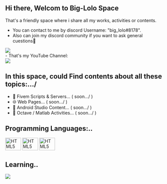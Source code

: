 ## Hi there, Welcom to Big-Lolo Space
That's a friendly space where i share all my works, activities or contents.
- You can contact to me by discord Username: "big_lolo#8178".
- Also can join my discord community if you want to ask general cuestions🙂 
<div>
<a href="https://discord.gg/gDxnkYBMsw" target="_blank"><img src="https://img.shields.io/badge/Discord-7289DA?style=for-the-badge&logo=discord&logoColor=white" target="_blank"></a> 
</div>
- That's my YouTube Channel: 
<div>
<a href="https://www.youtube.com/channel/UCzaRLs274I5YS64Euf5PPvA" target="_blank"><img src="https://img.shields.io/badge/YouTube-FF0000?style=for-the-badge&logo=youtube&logoColor=white" target="_blank"></a> 
</div>

## In this space, could Find contents about all these topics:.../
- 🐌 Fivem Scripts & Servers... ( soon.../ )
- 🌐 Web Pages... ( soon.../ )
- 🔽 Android Studio Content... ( soon.../ )
- 🧮 Octave / Matlab Activities... ( soon.../ )

## Programming Languages:..
<div>
  <img aling="center" alt="HTML5" height="40" width="50" src="https://cdn.jsdelivr.net/gh/devicons/devicon/icons/html5/html5-original.svg" />
  <img aling="center" alt="HTML5" height="40" width="50" src="https://cdn.jsdelivr.net/gh/devicons/devicon/icons/css3/css3-original.svg" />
  <img aling="center" alt="HTML5" height="40" width="50" src="https://cdn.jsdelivr.net/gh/devicons/devicon/icons/lua/lua-original.svg" />
  
</div>

## Learning..
<div>
<a href="https://www.youtube.com/channel/UCzaRLs274I5YS64Euf5PPvA" target="_blank"><img src="https://img.shields.io/badge/YouTube-FF0000?style=for-the-badge&logo=youtube&logoColor=white" target="_blank"></a> 
</div>




<!--- 🔭 I’m currently working on ...
- 🌱 I’m currently learning ...
- 👯 I’m looking to collaborate on ...
- 🤔 I’m looking for help with ...
- 💬 Ask me about ...
- 📫 How to reach me: ...
- 😄 Pronouns: ...
- ⚡ Fun fact: ...  -->

